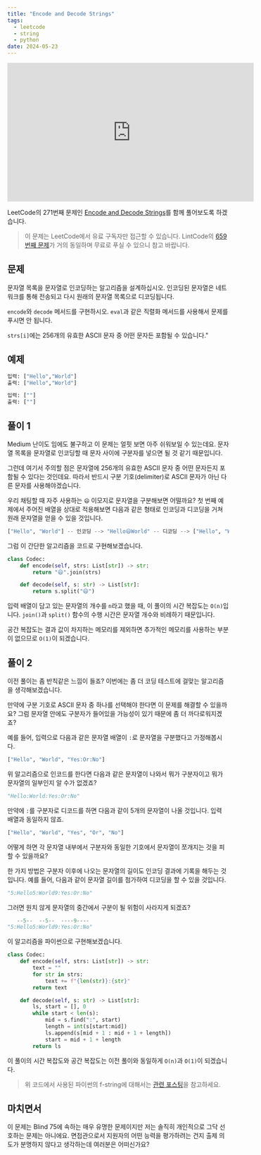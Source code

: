 ```yaml
---
title: "Encode and Decode Strings"
tags:
  - leetcode
  - string
  - python
date: 2024-05-23
---
```


<iframe width="560" height="315" src="https://www.youtube.com/embed/ACpF1zqqB7M?si=fqC0BIMlmUKm2myv" title="YouTube video player" frameborder="0" allow="accelerometer; autoplay; clipboard-write; encrypted-media; gyroscope; picture-in-picture; web-share" referrerpolicy="strict-origin-when-cross-origin" allowfullscreen></iframe>

LeetCode의 271번째 문제인 [Encode and Decode Strings](https://leetcode.com/problems/encode-and-decode-strings/)를 함께 풀어보도록 하겠습니다.

> 이 문제는 LeetCode에서 유료 구독자만 접근할 수 있습니다. LintCode의 [659번째 문제](https://www.lintcode.com/problem/659/)가 거의 동일하며 무료로 푸실 수 있으니 참고 바랍니다.

## 문제

문자열 목록을 문자열로 인코딩하는 알고리즘을 설계하십시오.
인코딩된 문자열은 네트워크를 통해 전송되고 다시 원래의 문자열 목록으로 디코딩됩니다.

`encode`와 `decode` 메서드를 구현하시오.
`eval`과 같은 직렬화 메서드를 사용해서 문제를 푸시면 안 됩니다.

`strs[i]`에는 256개의 유효한 ASCII 문자 중 어떤 문자든 포함될 수 있습니다."

## 예제

```py
입력: ["Hello","World"]
출력: ["Hello","World"]
```

```py
입력: [""]
출력: [""]
```

## 풀이 1

Medium 난이도 임에도 불구하고 이 문제는 얼핏 보면 아주 쉬워보일 수 있는데요.
문자열 목록을 문자열로 인코딩할 때 문자 사이에 구분자를 넣으면 될 것 같기 때문입니다.

그런데 여기서 주의할 점은 문자열에 256개의 유효한 ASCII 문자 중 어떤 문자든지 포함될 수 있다는 것인데요.
따라서 반드시 구분 기호(delimiter)로 ASCII 문자가 아닌 다른 문자를 사용해야겠습니다.

우리 채팅할 때 자주 사용하는 `😄` 이모지로 문자열을 구분해보면 어떨까요?
첫 번째 예제에서 주어진 배열을 상대로 적용해보면 다음과 같은 형태로 인코딩과 디코딩을 거쳐 원래 문자열을 얻을 수 있을 것입니다.

```py
["Hello", "World"] -- 인코딩 --> "Hello😄World" -- 디코딩 --> ["Hello", "World"]
```

그럼 이 간단한 알고리즘을 코드로 구현해보겠습니다.

```py
class Codec:
    def encode(self, strs: List[str]) -> str:
        return "😄".join(strs)

    def decode(self, s: str) -> List[str]:
        return s.split("😄")
```

입력 배열이 담고 있는 문자열의 개수를 `n`라고 했을 때, 이 풀이의 시간 복잡도는 `O(n)`입니다.
`join()`과 `split()` 함수의 수행 시간은 문자열 개수와 비례하기 때문입니다.

공간 복잡도는 결과 값이 차지하는 메모리를 제외하면 추가적인 메모리를 사용하는 부분이 없으므로 `O(1)`이 되겠습니다.

## 풀이 2

이전 풀이는 좀 반칙같은 느낌이 들죠?
이번에는 좀 더 코딩 테스트에 걸맞는 알고리즘을 생각해보겠습니다.

만약에 구분 기호로 ASCII 문자 중 하나를 선택해야 한다면 이 문제를 해결할 수 있을까요?
그럼 문자열 안에도 구분자가 들어있을 가능성이 있기 때문에 좀 더 까다로워지겠죠?

예를 들어, 입력으로 다음과 같은 문자열 배열이 `:`로 문자열을 구분했다고 가정해봅시다.

```py
["Hello", "World", "Yes:Or:No"]
```

위 알고리즘으로 인코드를 한다면 다음과 같은 문자열이 나와서 뭐가 구분자이고 뭐가 문자열의 일부인지 알 수가 없겠죠?

```py
"Hello:World:Yes:Or:No"
```

만약에 `:`를 구분자로 디코드를 하면 다음과 같이 5개의 문자열이 나올 것입니다.
입력 배열과 동일하지 않죠.

```py
["Hello", "World", "Yes", "Or", "No"]
```

어떻게 하면 각 문자열 내부에서 구분자와 동일한 기호에서 문자열이 쪼개지는 것을 피할 수 있을까요?

한 가지 방법은 구분자 이후에 나오는 문자열의 길이도 인코딩 결과에 기록을 해두는 것입니다.
예를 들어, 다음과 같이 문자열 길이를 첨가하여 디코딩을 할 수 있을 것입니다.

```py
"5:Hello5:World9:Yes:Or:No"
```

그러면 원치 않게 문자열의 중간에서 구분이 될 위험이 사라지게 되겠죠?

```py
   --5--  --5--  ----9----
"5:Hello5:World9:Yes:Or:No"
```

이 알고리즘을 파이썬으로 구현해보겠습니다.

```py
class Codec:
    def encode(self, strs: List[str]) -> str:
        text = ""
        for str in strs:
            text += f"{len(str)}:{str}"
        return text

    def decode(self, s: str) -> List[str]:
        ls, start = [], 0
        while start < len(s):
            mid = s.find(":", start)
            length = int(s[start:mid])
            ls.append(s[mid + 1 : mid + 1 + length])
            start = mid + 1 + length
        return ls
```

이 풀이의 시간 복잡도와 공간 복잡도는 이전 풀이와 동일하게 `O(n)`과 `O(1)`이 되겠습니다.

> 위 코드에서 사용된 파이썬의 f-string에 대해서는 [관련 포스팅](/python-f-strings)을 참고하세요.

## 마치면서

이 문제는 Blind 75에 속하는 매우 유명한 문제이지만 저는 솔직히 개인적으로 그닥 선호하는 문제는 아니에요.
면접관으로서 지원자의 어떤 능력을 평가하려는 건지 출제 의도가 분명하지 않다고 생각하는데 여러분은 어떠신가요?
